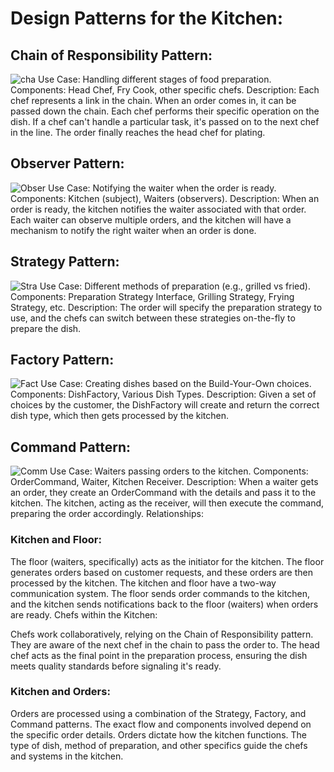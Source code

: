 # Design Patterns for the Kitchen:
## Chain of Responsibility Pattern:
![cha](https://github.com/Motaung80/restaurant-simulator/assets/86393854/043a03c1-d7b6-438a-9437-4feffc2cec6f)
Use Case: Handling different stages of food preparation.
Components: Head Chef, Fry Cook, other specific chefs.
Description: Each chef represents a link in the chain. When an order comes in, it can be passed down the chain. Each chef performs their specific operation on the dish. If a chef can't handle a particular task, it's passed on to the next chef in the line. The order finally reaches the head chef for plating.

## Observer Pattern:
![Obser](https://github.com/Motaung80/restaurant-simulator/assets/86393854/1c8dc7b6-c973-4dce-bfcb-fb959600850a)
Use Case: Notifying the waiter when the order is ready.
Components: Kitchen (subject), Waiters (observers).
Description: When an order is ready, the kitchen notifies the waiter associated with that order. Each waiter can observe multiple orders, and the kitchen will have a mechanism to notify the right waiter when an order is done.

## Strategy Pattern:
![Stra](https://github.com/Motaung80/restaurant-simulator/assets/86393854/4150ec81-dc94-4978-ae1d-739d5eb8d77f)
Use Case: Different methods of preparation (e.g., grilled vs fried).
Components: Preparation Strategy Interface, Grilling Strategy, Frying Strategy, etc.
Description: The order will specify the preparation strategy to use, and the chefs can switch between these strategies on-the-fly to prepare the dish.

## Factory Pattern:
![Fact](https://github.com/Motaung80/restaurant-simulator/assets/86393854/5571c4ab-0f05-44c5-b22e-ab9f38e13328)
Use Case: Creating dishes based on the Build-Your-Own choices.
Components: DishFactory, Various Dish Types.
Description: Given a set of choices by the customer, the DishFactory will create and return the correct dish type, which then gets processed by the kitchen.

## Command Pattern:

![Comm](https://github.com/Motaung80/restaurant-simulator/assets/86393854/61bd283b-2e77-4b5b-a125-2b02abd6435c)
Use Case: Waiters passing orders to the kitchen.
Components: OrderCommand, Waiter, Kitchen Receiver.
Description: When a waiter gets an order, they create an OrderCommand with the details and pass it to the kitchen. The kitchen, acting as the receiver, will then execute the command, preparing the order accordingly.
Relationships:

### Kitchen and Floor:

The floor (waiters, specifically) acts as the initiator for the kitchen. The floor generates orders based on customer requests, and these orders are then processed by the kitchen.
The kitchen and floor have a two-way communication system. The floor sends order commands to the kitchen, and the kitchen sends notifications back to the floor (waiters) when orders are ready.
Chefs within the Kitchen:

Chefs work collaboratively, relying on the Chain of Responsibility pattern. They are aware of the next chef in the chain to pass the order to.
The head chef acts as the final point in the preparation process, ensuring the dish meets quality standards before signaling it's ready.

### Kitchen and Orders:

Orders are processed using a combination of the Strategy, Factory, and Command patterns. The exact flow and components involved depend on the specific order details.
Orders dictate how the kitchen functions. The type of dish, method of preparation, and other specifics guide the chefs and systems in the kitchen.
